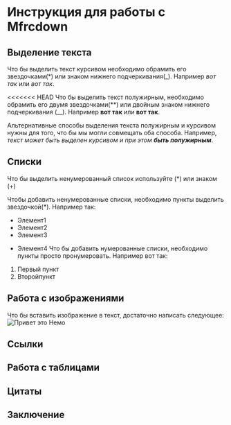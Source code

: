 # Инструкция для работы с Mfrcdown

## Выделение текста

Что бы выделить текст курсивом необходимо обрамить его звездочками(*) или знаком нижнего подчеркивания(_). Например *вот так* или _вот так_.

<<<<<<< HEAD
Что бы выделить текст полужирным, необходимо обрамить его двумя звездочками(**) или двойным знаком нижнего подчеркивания (__). Например **вот так** или __вот так__.

Альтернативные способы выделения текста полужирным и курсивом нужны для того, что бы мы могли совмещать оба способа. Например, _текст может быть выделен курсивом и при этом **быть полужирным**_.

## Списки
Что бы выделить ненумерованный список используйте (*) или знаком (+)

Чтобы добавить ненумерованные списки, необходимо пункты выделить звездочкой(*). Например так:
* Элемент1
* Элемент2
* Элемент3
+ Элемент4
Что бы добавить нумерованные списки, необходимо пункты просто пронумеровать. Например вот так:
1. Первый пункт
2. Второйпункт

## Работа с изображениями

Что бы вставить изображение в текст, достаточно написать следующее:
![Привет это Немо](fish.jpg)

## Ссылки

## Работа с таблицами

## Цитаты

## Заключение